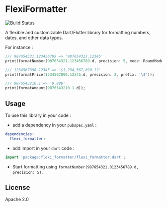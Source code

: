 # FlexiFormatter

[![Build Status](https://github.com/FlexiKline/flexi_formatter/actions/workflows/dart.yml/badge.svg)](https://github.com/FlexiKline/flexi_formatter/actions/workflows/dart.yml)


A flexible and customizable Dart/Flutter library for formatting numbers, dates, and other data types.

For instance :

```dart
/// 987654321.123456789 => '987654321.12345'
print(formatNumber(987654321.123456789.d, precision: 5, mode: RoundMode.floor));

/// 1234567890.12345 => '$1,234,567,890.12'
print(formatPrice(1234567890.12345.d, precision: 2, prefix: '\$'));

/// 9876543210.1 => '9.88B'
print(formatAmount(9876543210.1.d));
```

## Usage
To use this library in your code :
* add a dependency in your `pubspec.yaml` :

```yaml
dependencies:
  flexi_formatter:
```

* add import in your `dart` code :

```dart
import 'package:flexi_formatter/flexi_formatter.dart';
```

* Start formatting using `formatNumber(987654321.0123456789.d, precision: 5)`.


## License
Apache 2.0
